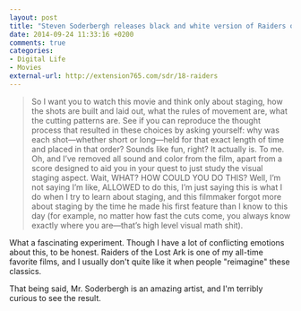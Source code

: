 ```yaml
---
layout: post
title: "Steven Soderbergh releases black and white version of Raiders of the Lost Ark"
date: 2014-09-24 11:33:16 +0200
comments: true
categories: 
- Digital Life
- Movies
external-url: http://extension765.com/sdr/18-raiders
---
```


> So I want you to watch this movie and think only about staging, how the shots are built and laid out, what the rules of movement are, what the cutting patterns are. See if you can reproduce the thought process that resulted in these choices by asking yourself: why was each shot—whether short or long—held for that exact length of time and placed in that order? Sounds like fun, right? It actually is. To me. Oh, and I’ve removed all sound and color from the film, apart from a score designed to aid you in your quest to just study the visual staging aspect. Wait, WHAT? HOW COULD YOU DO THIS? Well, I’m not saying I’m like, ALLOWED to do this, I’m just saying this is what I do when I try to learn about staging, and this filmmaker forgot more about staging by the time he made his first feature than I know to this day (for example, no matter how fast the cuts come, you always know exactly where you are—that’s high level visual math shit).

What a fascinating experiment. Though I have a lot of conflicting emotions about this, to be honest. Raiders of the Lost Ark is one of my all-time favorite films, and I usually don't quite like it when people "reimagine" these classics.

That being said, Mr. Soderbergh is an amazing artist, and I'm terribly curious to see the result.
